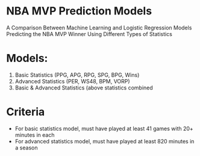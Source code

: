 # NBA MVP Prediction Models
A Comparison Between Machine Learning and Logistic Regression Models Predicting the NBA MVP Winner Using Different Types of Statistics

# Models:
1. Basic Statistics (PPG, APG, RPG, SPG, BPG, Wins)
2. Advanced Statistics (PER, WS48, BPM, VORP)
3. Basic & Advanced Statistics (above statistics combined

# Criteria
- For basic statistics model, must have played at least 41 games with 20+ minutes in each
- For advanced statistics model, must have played at least 820 minutes in a season

  
